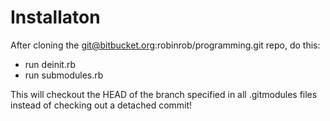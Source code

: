 # Installaton

After cloning the git@bitbucket.org:robinrob/programming.git repo, do this:

- run deinit.rb
- run submodules.rb

This will checkout the HEAD of the branch specified in all .gitmodules files instead of checking out a detached commit!